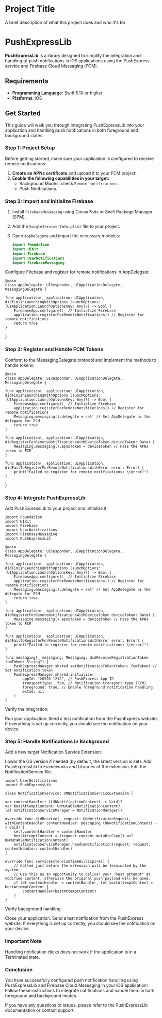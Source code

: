 
# Project Title

A brief description of what this project does and who it's for

# PushExpressLib

**PushExpressLib** is a library designed to simplify the integration and handling of push notifications in iOS applications using the PushExpress service and Firebase Cloud Messaging (FCM).

## Requirements

- **Programming Language:** Swift 5.10 or higher
- **Platforms:** iOS

## Get Started

This guide will walk you through integrating PushExpressLib into your application and handling push notifications in both foreground and background states.

### Step 1: Project Setup

Before getting started, make sure your application is configured to receive remote notifications:

1. **Create an APNs certificate** and upload it to your FCM project.
2. **Enable the following capabilities in your target:**
   - Background Modes: check `Remote notifications`.
   - Push Notifications.

### Step 2: Import and Initialize Firebase

1. Install `FirebaseMessaging` using CocoaPods or Swift Package Manager (SPM).
2. Add the `GoogleService-Info.plist` file to your project.

3. Open `AppDelegate` and import the necessary modules:

   ```swift
   import Foundation
   import UIKit
   import Firebase
   import UserNotifications
   import FirebaseMessaging
Configure Firebase and register for remote notifications in AppDelegate:


    @main
    class AppDelegate: UIResponder, UIApplicationDelegate,          MessagingDelegate {
    
    func application(_ application: UIApplication, didFinishLaunchingWithOptions launchOptions: [UIApplication.LaunchOptionsKey: Any]?) -> Bool {
        FirebaseApp.configure()  // Initialize Firebase
        application.registerForRemoteNotifications() // Register for remote notifications
        return true
    }
}
### Step 3: Register and Handle FCM Tokens
Conform to the MessagingDelegate protocol and implement the methods to handle tokens:


    @main
    class AppDelegate: UIResponder, UIApplicationDelegate,  MessagingDelegate {
    
    func application(_ application: UIApplication, didFinishLaunchingWithOptions launchOptions: [UIApplication.LaunchOptionsKey: Any]?) -> Bool {
        FirebaseApp.configure()  // Initialize Firebase
        application.registerForRemoteNotifications() // Register for remote notifications
        Messaging.messaging().delegate = self // Set AppDelegate as the delegate for FCM
        return true
    }
    
    func application(_ application: UIApplication, didRegisterForRemoteNotificationsWithDeviceToken deviceToken: Data) {
        Messaging.messaging().apnsToken = deviceToken // Pass the APNs token to FCM
    }
    
    func application(_ application: UIApplication, didFailToRegisterForRemoteNotificationsWithError error: Error) {
        print("Failed to register for remote notifications: \(error)")
    }
}
### Step 4: Integrate PushExpressLib
Add PushExpressLib to your project and initialize it:


    import Foundation
    import UIKit
    import Firebase
    import UserNotifications
    import FirebaseMessaging
    import PushExpressLib

    @main
    class AppDelegate: UIResponder, UIApplicationDelegate, MessagingDelegate {
    
    func application(_ application: UIApplication, didFinishLaunchingWithOptions launchOptions: [UIApplication.LaunchOptionsKey: Any]?) -> Bool {
        FirebaseApp.configure()  // Initialize Firebase
        application.registerForRemoteNotifications() // Register for remote notifications
        Messaging.messaging().delegate = self // Set AppDelegate as the delegate for FCM
        return true
    }
    
    func application(_ application: UIApplication, didRegisterForRemoteNotificationsWithDeviceToken deviceToken: Data) {
        Messaging.messaging().apnsToken = deviceToken // Pass the APNs token to FCM
    }
    
    func application(_ application: UIApplication, didFailToRegisterForRemoteNotificationsWithError error: Error) {
        print("Failed to register for remote notifications: \(error)")
    }

    func messaging(_ messaging: Messaging, didReceiveRegistrationToken fcmToken: String?) {
        PushExpressManager.shared.setNotificationToken(token: fcmToken) // Set notification token
        PushExpressManager.shared.initialize(
            appId: "20908-1212", // PushExpress App ID
            transportType: .fcm, // Notification transport type (FCM)
            foreground: true, // Enable foreground notification handling
            extId: nil
        )
    }

Verify the integration:

Run your application.
Send a test notification from the PushExpress website. If everything is set up correctly, you should see the notification on your device.
### Step 5: Handle Notifications in Background
Add a new target Notification Service Extension:

Lower the OS version if needed (by default, the latest version is set).
Add PushExpressLib to Frameworks and Libraries of the extension.
Edit the NotificationService file:


    import UserNotifications
    import PushExpressLib

    class NotificationService: UNNotificationServiceExtension {

    var contentHandler: ((UNNotificationContent) -> Void)?
    var bestAttemptContent: UNMutableNotificationContent?
    let notificationServiceManager = NotificationManager()

    override func didReceive(_ request: UNNotificationRequest, withContentHandler contentHandler: @escaping (UNNotificationContent) -> Void) {
        self.contentHandler = contentHandler
        bestAttemptContent = (request.content.mutableCopy() as? UNMutableNotificationContent)
        notificationServiceManager.handleNotification(request: request, contentHandler: contentHandler)
    }
    
    override func serviceExtensionTimeWillExpire() {
        // Called just before the extension will be terminated by the system.
        // Use this as an opportunity to deliver your "best attempt" at modified content, otherwise the original push payload will be used.
        if let contentHandler = contentHandler, let bestAttemptContent = bestAttemptContent {
            contentHandler(bestAttemptContent)
        }
    }
Verify background handling:

Close your application.
Send a test notification from the PushExpress website. If everything is set up correctly, you should see the notification on your device.
### Important Note
Handling notification clicks does not work if the application is in a Terminated state. 

### Conclusion
You have successfully configured push notification handling using PushExpressLib and Firebase Cloud Messaging in your iOS application! Follow these instructions to integrate notifications and handle them in both foreground and background modes.

If you have any questions or issues, please refer to the PushExpressLib documentation or contact support.
